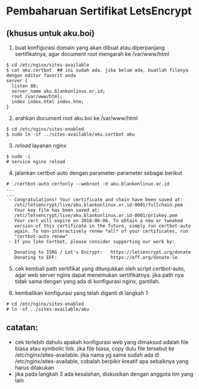 # Pembaharuan Sertifikat LetsEncrypt
## (khusus untuk aku.boi)

1. buat konfigurasi domain yang akan dibuat atau diperpanjang sertifikatnya, agar document root mengarah ke /var/www/html
```
$ cd /etc/nginx/sites-available
$ cat aku.certbot  ## ini sudah ada. jika belum ada, buatlah filenya dengan editor favorit anda
server {
  listen 80;
  server_name aku.blankonlinux.or.id;
  root /var/www/html;
  index index.html index.htm;
}
```

2. arahkan document root aku.boi ke /var/www/html
```
$ cd /etc/nginx/sites-enabled
$ sudo ln -sf ../sites-available/aku.certbot aku
```

3. _reload_ layanan nginx
```
$ sudo -i
# service nginx reload
```

4. jalankan certbot-auto dengan parameter-parameter sebagai berikut
```
# ./certbot-auto certonly --webroot -d aku.blankonlinux.or.id
...
...
 - Congratulations! Your certificate and chain have been saved at:
   /etc/letsencrypt/live/aku.blankonlinux.or.id-0001/fullchain.pem
   Your key file has been saved at:
   /etc/letsencrypt/live/aku.blankonlinux.or.id-0001/privkey.pem
   Your cert will expire on 2018-06-06. To obtain a new or tweaked
   version of this certificate in the future, simply run certbot-auto
   again. To non-interactively renew *all* of your certificates, run
   "certbot-auto renew"
 - If you like Certbot, please consider supporting our work by:

   Donating to ISRG / Let's Encrypt:   https://letsencrypt.org/donate
   Donating to EFF:                    https://eff.org/donate-le

```

5. cek kembali path sertifikat yang ditunjukkan oleh script certbot-auto, agar web server nginx dapat menemukan sertifikatnya. jika path nya tidak sama dengan yang ada di konfigurasi nginx, gantilah.

6. kembalikan konfigurasi yang telah diganti di langkah 1
```
# cd /etc/nginx/sites-enabled
# ln -sf ../sites-available/aku
```

## catatan:
- cek terlebih dahulu apakah konfigurasi web yang dimaksud adalah file biasa atau symbolic link. jika file biasa, copy dulu file tersebut ke /etc/nginx/sites-available. jika nama yg sama sudah ada di /etc/nginx/sites-available, cobalah berpikir kreatif apa sebaiknya yang harus dilakukan
- jika pada langkah 3 ada kesalahan, diskusikan dengan anggota tim yang lain
